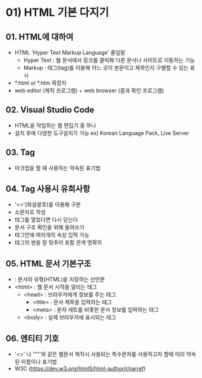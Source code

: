 # 01) HTML 기본 다지기

## 01. HTML에 대하여

- HTML 'Hyper Text Markup Language' 줄임말
    - Hyper Text : 웹 문서에서 링크를 클릭해 다른 문서나 사이트로 이동하는 기능
    - Markup : 태그(tag)를 이용해 어느 곳이 본문이고 제목인지 구별할 수 있는 표시
-  *.html or *.htm 확장자
- web editor (제작 프로그램) + web browser (결과 확인 프로그램)

## 02. Visual Studio Code

- HTML을 작업하는 웹 편집기 중 하나
- 설치 후에 다양한 도구설치가 가능 ex) Korean Language Pack, Live Server

## 03. Tag

- 마크업을 할 때 사용하는 약속된 표기법

## 04. Tag 사용시 유희사항

- '<>'(화살괄호)를 이용해 구분
- 소문자로 작성
- 태그를 열었다면 다시 닫는다
- 문서 구조 확인을 위해 들여쓰기
- 태그안에 여러개의 속성 입력 가능
- 태그의 쌍을 잘 맞추어 포함 관계 명확히


## 05. HTML 문서 기본구조

- <!doctype> : 문서의 유형(HTML)을 지정하는 선언문
- &lt;html&GT; : 웹 문서 시작을 알리는 태그
    - &lt;head&GT; : 브라우저에게 정보를 주는 태그
        - &lt;title&GT; : 문서 제목을 입력하는 태그
        - &lt;meta&GT; : 문자 세트를 비롯한 문서 정보를 입력하는 태그
    - &lt;body&GT; : 실제 브라우저에 표시되는 태그

## 06. 엔티티 기호

- '<>' 나 '""'와 같은 웹문서 제작시 사용되는 특수문자를 사용하고자 할때 미리 약속된 이름이나 표기법
- W3C (https://dev.w3.org/html5/html-author/charref)
